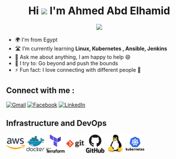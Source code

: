 
<h1 align="center">Hi <img src="https://media.giphy.com/media/hvRJCLFzcasrR4ia7z/giphy.gif" width="30"> I'm Ahmed Abd Elhamid </h1>

<p align="center">
  <a href="https://github.com/DenverCoder1/readme-typing-svg"><img src="https://readme-typing-svg.herokuapp.com/?lines=DevOps-Engineer;Always%20try%20to%20learn%20new%20things&font=Fira%20Code&center=true&width=450&height=45&color=36BCF7FF&vCenter=true&size=25"></a>
</p> 

- 🌍  I'm from Egypt
- 🛣️ I’m currently learning **Linux, Kubernetes , Ansible, Jenkins**
- 💬 Ask me about anything, I am happy to help 😄
-  🧗 I try to: Go beyond and push the bounds
-  ⚡ Fun fact: I love connecting with different people 🙌

## Connect with me :
[![Gmail](https://img.shields.io/badge/-Gmail-D14836?style=flat&logo=gmail&logoColor=white)](mailto:ahmedmohamedooo77@gmail.com)
[![Facebook](https://img.shields.io/badge/-Facebook-1877F2?style=flat&logo=facebook&logoColor=white)](https://www.facebook.com/ahmed.mohamed1399)
[![LinkedIn](https://img.shields.io/badge/-LinkedIn-0077B5?style=flat&logo=linkedin&logoColor=white)]()

## Infrastructure and DevOps
<p align="left">
 <img src="https://raw.githubusercontent.com/devicons/devicon/master/icons/amazonwebservices/amazonwebservices-original-wordmark.svg" alt="AWS" width="50" height="50"/> 
 <img src="https://raw.githubusercontent.com/devicons/devicon/master/icons/docker/docker-original-wordmark.svg" alt="Docker" width="50" height="50"/> </a> 
 <img src="https://raw.githubusercontent.com/devicons/devicon/master/icons/terraform/terraform-original-wordmark.svg" alt="Terraform" width="50" height="50"/>
 <img src="https://raw.githubusercontent.com/devicons/devicon/master/icons/git/git-original-wordmark.svg" alt="Git" width="50" height="50"/>
 <img src="https://raw.githubusercontent.com/devicons/devicon/master/icons/github/github-original-wordmark.svg" alt="Github" width="50" height="50"/>
 <img src="https://raw.githubusercontent.com/devicons/devicon/master/icons/linux/linux-original.svg" alt="Linux" width="50" height="50"/>
 <img src="https://raw.githubusercontent.com/devicons/devicon/master/icons/kubernetes/kubernetes-original-wordmark.svg" alt="Kubernetes" width="50" height="50"/> 
</p>
